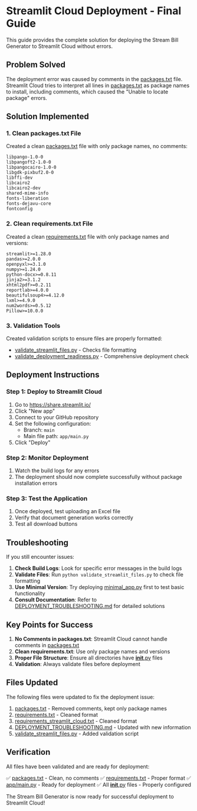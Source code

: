 # Streamlit Cloud Deployment - Final Guide

This guide provides the complete solution for deploying the Stream Bill Generator to Streamlit Cloud without errors.

## Problem Solved

The deployment error was caused by comments in the [packages.txt](file://c:\Users\Rajkumar\Stream-Bill-generator-main\packages.txt) file. Streamlit Cloud tries to interpret all lines in [packages.txt](file://c:\Users\Rajkumar\Stream-Bill-generator-main\packages.txt) as package names to install, including comments, which caused the "Unable to locate package" errors.

## Solution Implemented

### 1. Clean packages.txt File

Created a clean [packages.txt](file://c:\Users\Rajkumar\Stream-Bill-generator-main\packages.txt) file with only package names, no comments:

```
libpango-1.0-0
libpangoft2-1.0-0
libpangocairo-1.0-0
libgdk-pixbuf2.0-0
libffi-dev
libcairo2
libcairo2-dev
shared-mime-info
fonts-liberation
fonts-dejavu-core
fontconfig
```

### 2. Clean requirements.txt File

Created a clean [requirements.txt](file://c:\Users\Rajkumar\Stream-Bill-generator-main\requirements.txt) file with only package names and versions:

```
streamlit>=1.28.0
pandas>=2.0.0
openpyxl>=3.1.0
numpy>=1.24.0
python-docx>=0.8.11
jinja2>=3.1.2
xhtml2pdf>=0.2.11
reportlab>=4.0.0
beautifulsoup4>=4.12.0
lxml>=4.9.0
num2words>=0.5.12
Pillow>=10.0.0
```

### 3. Validation Tools

Created validation scripts to ensure files are properly formatted:
- [validate_streamlit_files.py](file://c:\Users\Rajkumar\Stream-Bill-generator-main\validate_streamlit_files.py) - Checks file formatting
- [validate_deployment_readiness.py](file://c:\Users\Rajkumar\Stream-Bill-generator-main\validate_deployment_readiness.py) - Comprehensive deployment check

## Deployment Instructions

### Step 1: Deploy to Streamlit Cloud

1. Go to https://share.streamlit.io/
2. Click "New app"
3. Connect to your GitHub repository
4. Set the following configuration:
   - Branch: `main`
   - Main file path: `app/main.py`
5. Click "Deploy"

### Step 2: Monitor Deployment

1. Watch the build logs for any errors
2. The deployment should now complete successfully without package installation errors

### Step 3: Test the Application

1. Once deployed, test uploading an Excel file
2. Verify that document generation works correctly
3. Test all download buttons

## Troubleshooting

If you still encounter issues:

1. **Check Build Logs**: Look for specific error messages in the build logs
2. **Validate Files**: Run `python validate_streamlit_files.py` to check file formatting
3. **Use Minimal Version**: Try deploying [minimal_app.py](file://c:\Users\Rajkumar\Stream-Bill-generator-main\minimal_app.py) first to test basic functionality
4. **Consult Documentation**: Refer to [DEPLOYMENT_TROUBLESHOOTING.md](file://c:\Users\Rajkumar\Stream-Bill-generator-main\DEPLOYMENT_TROUBLESHOOTING.md) for detailed solutions

## Key Points for Success

1. **No Comments in packages.txt**: Streamlit Cloud cannot handle comments in [packages.txt](file://c:\Users\Rajkumar\Stream-Bill-generator-main\packages.txt)
2. **Clean requirements.txt**: Use only package names and versions
3. **Proper File Structure**: Ensure all directories have [__init__.py](file://c:\Users\Rajkumar\Stream-Bill-generator-main\app\__init__.py) files
4. **Validation**: Always validate files before deployment

## Files Updated

The following files were updated to fix the deployment issue:

1. [packages.txt](file://c:\Users\Rajkumar\Stream-Bill-generator-main\packages.txt) - Removed comments, kept only package names
2. [requirements.txt](file://c:\Users\Rajkumar\Stream-Bill-generator-main\requirements.txt) - Cleaned format
3. [requirements_streamlit_cloud.txt](file://c:\Users\Rajkumar\Stream-Bill-generator-main\requirements_streamlit_cloud.txt) - Cleaned format
4. [DEPLOYMENT_TROUBLESHOOTING.md](file://c:\Users\Rajkumar\Stream-Bill-generator-main\DEPLOYMENT_TROUBLESHOOTING.md) - Updated with new information
5. [validate_streamlit_files.py](file://c:\Users\Rajkumar\Stream-Bill-generator-main\validate_streamlit_files.py) - Added validation script

## Verification

All files have been validated and are ready for deployment:

✅ [packages.txt](file://c:\Users\Rajkumar\Stream-Bill-generator-main\packages.txt) - Clean, no comments
✅ [requirements.txt](file://c:\Users\Rajkumar\Stream-Bill-generator-main\requirements.txt) - Proper format
✅ [app/main.py](file://c:\Users\Rajkumar\Stream-Bill-generator-main\app\main.py) - Ready for deployment
✅ All [__init__.py](file://c:\Users\Rajkumar\Stream-Bill-generator-main\app\__init__.py) files - Properly configured

The Stream Bill Generator is now ready for successful deployment to Streamlit Cloud!